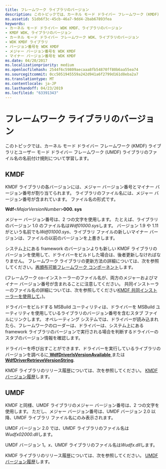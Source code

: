 ```yaml
---
title: フレームワーク ライブラリのバージョン
description: このトピックでは、カーネル モード ドライバー フレームワーク (KMDF) ライブラリとユーザー モード ドライバー フレームワーク (UMDF) ライブラリのファイル名の名前付け規則について学習します。
ms.assetid: 51db6f3c-45cb-46a7-9dd4-2bab67893fea
keywords:
- カーネル モード ドライバー WDK KMDF、ライブラリのバージョン
- KMDF WDK、ライブラリのバージョン
- カーネル モード ドライバー フレームワーク WDK、ライブラリのバージョン
- WDK KMDF ライブラリ
- バージョン番号を WDK KMDF
- メジャー バージョン番号を WDK KMDF
- マイナー バージョン番号を WDK KMDF
ms.date: 04/20/2017
ms.localizationpriority: medium
ms.openlocfilehash: 2544f6c59809aecaaa8fb54870ff80b6aa55ea74
ms.sourcegitcommit: 0cc5051945559a242d941a6f2799d161d8eba2a7
ms.translationtype: MT
ms.contentlocale: ja-JP
ms.lasthandoff: 04/23/2019
ms.locfileid: "63391343"
---
```

# <a name="framework-library-versioning"></a>フレームワーク ライブラリのバージョン


このトピックでは、カーネル モード ドライバー フレームワーク (KMDF) ライブラリとユーザー モード ドライバー フレームワーク (UMDF) ライブラリのファイル名の名前付け規則について学習します。

## <a name="kmdf"></a>KMDF


KMDF ライブラリの各バージョンには、メジャー バージョン番号とマイナー バージョン番号が割り当てられます。 ライブラリのファイル名には、メジャー バージョン番号が含まれています。 ファイル名の形式です。

**Wdf**&lt;*MajorVersionNumber*&gt;**000. sys**

メジャー バージョン番号は、2 つの文字を使用します。 たとえば、ライブラリのバージョン 1.0 のファイル名は*Wdf01000.sys*します。 バージョン 1.9 や 1.11 がという名前でも*Wdf01000.sys*、ライブラリ ファイルの新しいマイナー バージョンは、ファイルの以前のバージョンを上書きします。

システム上にある framework のバージョンよりも新しい KMDF ライブラリのバージョンを使用して、ドライバーをビルドした場合は、後者更新しなければなりません。 フレームワーク ライブラリの更新方法の詳細については、次を参照してください。[再頒布可能フレームワーク コンポーネント](installation-components-for-kmdf-drivers.md)します。

(フレームワーク co-インストーラーのファイル名が、両方のメジャーおよびマイナー バージョン番号が含まれることに注意してください。 共同インストーラーのファイル名の詳細については、次を参照してください[KMDF 共同インストーラーを使用して](installing-the-framework-s-co-installer.md)。)。

ドライバーをビルドする MSBuild ユーティリティは、ドライバーを MSBuild ユーティリティを使用しているライブラリのバージョン番号を含むスタブ ファイルにリンクします。 オペレーティング システムでは、ドライバーが読み込まれたら、フレームワークのローダーは、ドライバーは、システム上にある framework ライブラリのバージョンで実行される場合を判断するドライバーのスタブのバージョン情報を確認します。

ドライバーを呼び出すことができます、ドライバーを実行しているライブラリのバージョンを調べるに[ **WdfDriverIsVersionAvailable** ](https://msdn.microsoft.com/library/windows/hardware/ff547190)または[ **WdfDriverRetrieveVersionString**](https://msdn.microsoft.com/library/windows/hardware/ff547211).

KMDF ライブラリのリリース履歴については、次を参照してください。 [KMDF バージョン履歴](kmdf-version-history.md)します。

## <a name="umdf"></a>UMDF


KMDF と同様、UMDF ライブラリのメジャー バージョン番号は、2 つの文字を使用します。 ただし、メジャー バージョン番号は、UMDF バージョン 2.0 以降、UMDF ライブラリ ファイル名にのみ表示されます。

UMDF バージョン 2.0 では、UMDF ライブラリのファイル名は*Wudfx02000.dll*します。

UMDF バージョン 1。*x*、UMDF ライブラリのファイル名は*Wudfx.dll*します。

KMDF ライブラリのリリース履歴については、次を参照してください。 [UMDF バージョン履歴](umdf-version-history.md)します。


 





